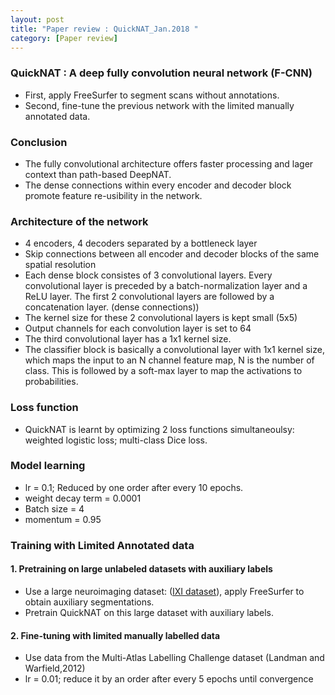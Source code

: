 ```yaml
---
layout: post
title: "Paper review : QuickNAT_Jan.2018 "
category: [Paper review]
---
```


### QuickNAT : A deep fully convolution neural network (F-CNN)
* First, apply FreeSurfer to segment scans without annotations.
* Second, fine-tune the previous network with the limited manually annotated data.

### Conclusion
* The fully convolutional architecture offers faster processing and lager context than path-based DeepNAT.
* The dense connections within every encoder and decoder block promote feature re-usibility in the network.

### Architecture of the network
* 4 encoders, 4 decoders separated by a bottleneck layer
* Skip connections between all encoder and decoder blocks of the same spatial resolution
* Each dense block consistes of 3 convolutional layers. Every convolutional layer is preceded by a batch-normalization layer and a ReLU layer. The first 2 convolutional layers are followed by a concatenation layer. (dense connections))
* The kernel size for these 2 convolutional layers is kept small (5x5)
* Output channels for each convolution layer is set to 64
* The third convolutional layer has a 1x1 kernel size.
* The classifier block is basically a convolutional layer with 1x1 kernel size, which maps the input to an N channel feature map, N is the number of class. This is followed by a soft-max layer to map the activations to probabilities.

### Loss function
* QuickNAT is learnt by optimizing 2 loss functions simultaneoulsy: weighted logistic loss; multi-class Dice loss.

### Model learning
* lr = 0.1; Reduced by one order after every 10 epochs.
* weight decay term = 0.0001
* Batch size = 4
* momentum = 0.95

### Training with Limited Annotated data

#### 1. Pretraining on large unlabeled datasets with auxiliary labels
* Use a large neuroimaging dataset: ([IXI dataset](http://brain-development.org/ixi-dataset/)), apply FreeSurfer to obtain auxiliary segmentations.
* Pretrain QuickNAT on this large dataset with auxiliary labels.

#### 2. Fine-tuning with limited manually labelled data
* Use data from the Multi-Atlas Labelling Challenge dataset (Landman and Warfield,2012)
* lr = 0.01; reduce it by an order after every 5 epochs until convergence
